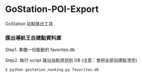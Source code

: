 # GoStation-POI-Export
GoStation 站點匯出工具

### 匯出導航王自建點資料庫

Step1. 準備一份能動的 favorites.db

Step2. 執行 script 匯出站點資訊到 DB (注意：會把全部自建點清空)

`$ python gostation_navking.py favorites.db`